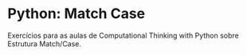 # Python: Match Case
Exercícios para as aulas de Computational Thinking with Python sobre Estrutura Match/Case.
